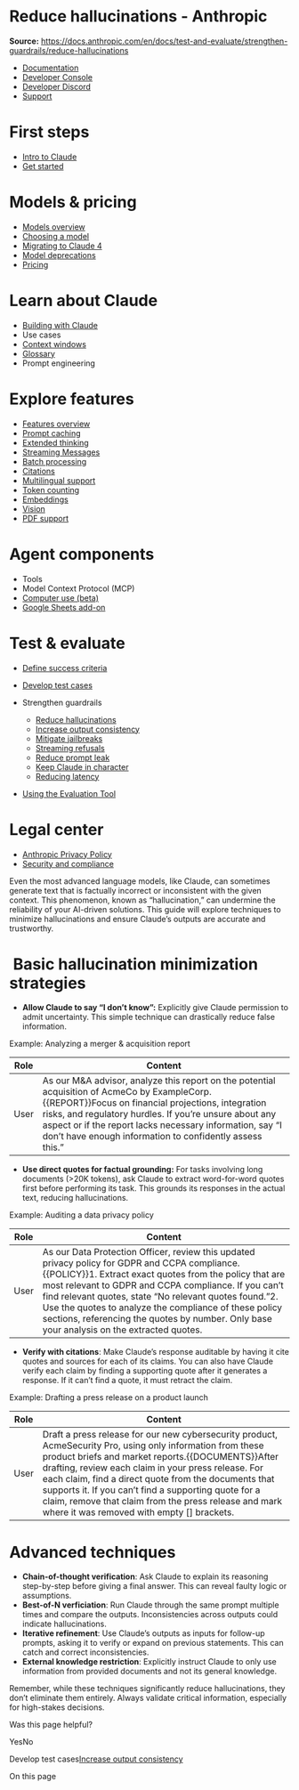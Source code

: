 # Reduce hallucinations - Anthropic

**Source:** https://docs.anthropic.com/en/docs/test-and-evaluate/strengthen-guardrails/reduce-hallucinations

- [Documentation](/en/home)
- [Developer Console](https://console.anthropic.com/)
- [Developer Discord](https://www.anthropic.com/discord)
- [Support](https://support.anthropic.com/)

# First steps

* [Intro to Claude](/en/docs/welcome)
* [Get started](/en/docs/get-started)

# Models & pricing

* [Models overview](/en/docs/about-claude/models/overview)
* [Choosing a model](/en/docs/about-claude/models/choosing-a-model)
* [Migrating to Claude 4](/en/docs/about-claude/models/migrating-to-claude-4)
* [Model deprecations](/en/docs/about-claude/model-deprecations)
* [Pricing](/en/docs/about-claude/pricing)

# Learn about Claude

* [Building with Claude](/en/docs/overview)
* Use cases
* [Context windows](/en/docs/build-with-claude/context-windows)
* [Glossary](/en/docs/about-claude/glossary)
* Prompt engineering

# Explore features

* [Features overview](/en/docs/build-with-claude/overview)
* [Prompt caching](/en/docs/build-with-claude/prompt-caching)
* [Extended thinking](/en/docs/build-with-claude/extended-thinking)
* [Streaming Messages](/en/docs/build-with-claude/streaming)
* [Batch processing](/en/docs/build-with-claude/batch-processing)
* [Citations](/en/docs/build-with-claude/citations)
* [Multilingual support](/en/docs/build-with-claude/multilingual-support)
* [Token counting](/en/docs/build-with-claude/token-counting)
* [Embeddings](/en/docs/build-with-claude/embeddings)
* [Vision](/en/docs/build-with-claude/vision)
* [PDF support](/en/docs/build-with-claude/pdf-support)

# Agent components

* Tools
* Model Context Protocol (MCP)
* [Computer use (beta)](/en/docs/agents-and-tools/computer-use)
* [Google Sheets add-on](/en/docs/agents-and-tools/claude-for-sheets)

# Test & evaluate

* [Define success criteria](/en/docs/test-and-evaluate/define-success)
* [Develop test cases](/en/docs/test-and-evaluate/develop-tests)
* Strengthen guardrails

  + [Reduce hallucinations](/en/docs/test-and-evaluate/strengthen-guardrails/reduce-hallucinations)
  + [Increase output consistency](/en/docs/test-and-evaluate/strengthen-guardrails/increase-consistency)
  + [Mitigate jailbreaks](/en/docs/test-and-evaluate/strengthen-guardrails/mitigate-jailbreaks)
  + [Streaming refusals](/en/docs/test-and-evaluate/strengthen-guardrails/handle-streaming-refusals)
  + [Reduce prompt leak](/en/docs/test-and-evaluate/strengthen-guardrails/reduce-prompt-leak)
  + [Keep Claude in character](/en/docs/test-and-evaluate/strengthen-guardrails/keep-claude-in-character)
  + [Reducing latency](/en/docs/test-and-evaluate/strengthen-guardrails/reduce-latency)
* [Using the Evaluation Tool](/en/docs/test-and-evaluate/eval-tool)

# Legal center

* [Anthropic Privacy Policy](https://www.anthropic.com/legal/privacy)
* [Security and compliance](https://trust.anthropic.com/)

Even the most advanced language models, like Claude, can sometimes generate text that is factually incorrect or inconsistent with the given context. This phenomenon, known as “hallucination,” can undermine the reliability of your AI-driven solutions.
This guide will explore techniques to minimize hallucinations and ensure Claude’s outputs are accurate and trustworthy.

# [​](#basic-hallucination-minimization-strategies) Basic hallucination minimization strategies

* **Allow Claude to say “I don’t know”:** Explicitly give Claude permission to admit uncertainty. This simple technique can drastically reduce false information.

Example: Analyzing a merger & acquisition report

| Role | Content |
| --- | --- |
| User | As our M&A advisor, analyze this report on the potential acquisition of AcmeCo by ExampleCorp.<report>{{REPORT}}</report>Focus on financial projections, integration risks, and regulatory hurdles. If you’re unsure about any aspect or if the report lacks necessary information, say “I don’t have enough information to confidently assess this.” |

* **Use direct quotes for factual grounding:** For tasks involving long documents (>20K tokens), ask Claude to extract word-for-word quotes first before performing its task. This grounds its responses in the actual text, reducing hallucinations.

Example: Auditing a data privacy policy

| Role | Content |
| --- | --- |
| User | As our Data Protection Officer, review this updated privacy policy for GDPR and CCPA compliance.<policy>{{POLICY}}</policy>1. Extract exact quotes from the policy that are most relevant to GDPR and CCPA compliance. If you can’t find relevant quotes, state “No relevant quotes found.”2. Use the quotes to analyze the compliance of these policy sections, referencing the quotes by number. Only base your analysis on the extracted quotes. |

* **Verify with citations**: Make Claude’s response auditable by having it cite quotes and sources for each of its claims. You can also have Claude verify each claim by finding a supporting quote after it generates a response. If it can’t find a quote, it must retract the claim.

Example: Drafting a press release on a product launch

| Role | Content |
| --- | --- |
| User | Draft a press release for our new cybersecurity product, AcmeSecurity Pro, using only information from these product briefs and market reports.<documents>{{DOCUMENTS}}</documents>After drafting, review each claim in your press release. For each claim, find a direct quote from the documents that supports it. If you can’t find a supporting quote for a claim, remove that claim from the press release and mark where it was removed with empty [] brackets. |

# [​](#advanced-techniques) Advanced techniques

* **Chain-of-thought verification**: Ask Claude to explain its reasoning step-by-step before giving a final answer. This can reveal faulty logic or assumptions.
* **Best-of-N verficiation**: Run Claude through the same prompt multiple times and compare the outputs. Inconsistencies across outputs could indicate hallucinations.
* **Iterative refinement**: Use Claude’s outputs as inputs for follow-up prompts, asking it to verify or expand on previous statements. This can catch and correct inconsistencies.
* **External knowledge restriction**: Explicitly instruct Claude to only use information from provided documents and not its general knowledge.

Remember, while these techniques significantly reduce hallucinations, they don’t eliminate them entirely. Always validate critical information, especially for high-stakes decisions.

Was this page helpful?

YesNo

Develop test cases[Increase output consistency](/en/docs/test-and-evaluate/strengthen-guardrails/increase-consistency)

On this page
